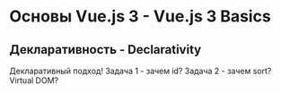 # Основы Vue.js 3 - Vue.js 3 Basics

## Декларативность - Declarativity

Декларативный подход!
Задача 1 - зачем id?
Задача 2 - зачем sort?
Virtual DOM?
